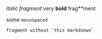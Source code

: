 _italic fragment_
very **bold** frag**ment

some `monospaced`

```
fragment without `this markdoown`
```